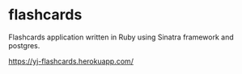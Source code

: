 # flashcards

Flashcards application written in Ruby using Sinatra framework and postgres.

https://yj-flashcards.herokuapp.com/
